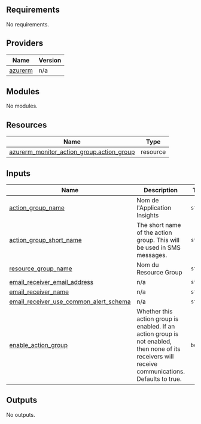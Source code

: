 <!-- BEGIN_TF_DOCS -->
## Requirements

No requirements.

## Providers

| Name | Version |
|------|---------|
| <a name="provider_azurerm"></a> [azurerm](#provider\_azurerm) | n/a |

## Modules

No modules.

## Resources

| Name | Type |
|------|------|
| [azurerm_monitor_action_group.action_group](https://registry.terraform.io/providers/hashicorp/azurerm/latest/docs/resources/monitor_action_group) | resource |

## Inputs

| Name | Description | Type | Default | Required |
|------|-------------|------|---------|:--------:|
| <a name="input_action_group_name"></a> [action\_group\_name](#input\_action\_group\_name) | Nom de l'Application Insights | `string` | n/a | yes |
| <a name="input_action_group_short_name"></a> [action\_group\_short\_name](#input\_action\_group\_short\_name) | The short name of the action group. This will be used in SMS messages. | `string` | n/a | yes |
| <a name="input_resource_group_name"></a> [resource\_group\_name](#input\_resource\_group\_name) | Nom du Resource Group | `string` | n/a | yes |
| <a name="input_email_receiver_email_address"></a> [email\_receiver\_email\_address](#input\_email\_receiver\_email\_address) | n/a | `string` | `null` | no |
| <a name="input_email_receiver_name"></a> [email\_receiver\_name](#input\_email\_receiver\_name) | n/a | `string` | `null` | no |
| <a name="input_email_receiver_use_common_alert_schema"></a> [email\_receiver\_use\_common\_alert\_schema](#input\_email\_receiver\_use\_common\_alert\_schema) | n/a | `string` | `null` | no |
| <a name="input_enable_action_group"></a> [enable\_action\_group](#input\_enable\_action\_group) | Whether this action group is enabled. If an action group is not enabled, then none of its receivers will receive communications. Defaults to true. | `bool` | `true` | no |

## Outputs

No outputs.
<!-- END_TF_DOCS -->